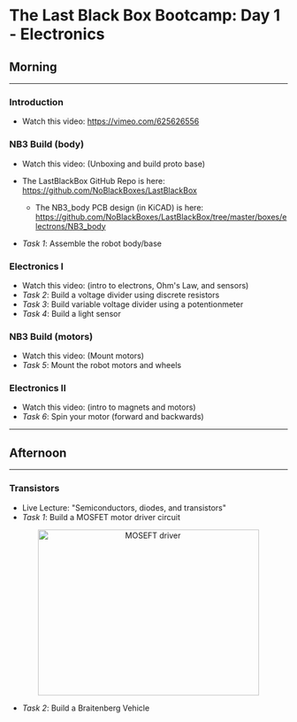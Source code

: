 # The Last Black Box Bootcamp: Day 1 - Electronics

## Morning

----

### Introduction

- Watch this video: https://vimeo.com/625626556

### NB3 Build (body)

- Watch this video: (Unboxing and build proto base)
- The LastBlackBox GitHub Repo is here: https://github.com/NoBlackBoxes/LastBlackBox
  - The NB3_body PCB design (in KiCAD) is here: https://github.com/NoBlackBoxes/LastBlackBox/tree/master/boxes/electrons/NB3_body

- *Task 1*: Assemble the robot body/base

### Electronics I

- Watch this video: (intro to electrons, Ohm's Law, and sensors)
- *Task 2*: Build a voltage divider using discrete resistors
- *Task 3*: Build variable voltage divider using a potentionmeter
- *Task 4*: Build a light sensor

### NB3 Build (motors)

- Watch this video: (Mount motors)
- *Task 5*: Mount the robot motors and wheels

### Electronics II

- Watch this video: (intro to magnets and motors)
- *Task 6*: Spin your motor (forward and backwards)

----

## Afternoon

----

### Transistors

- Live Lecture: "Semiconductors, diodes, and transistors"
- *Task 1*: Build a MOSFET motor driver circuit

<p align="center">
<img src="../../../boxes/transistors/_data/images/MOSFET_motor_driver.png" alt="MOSEFT driver" width="400" height="300">
</p>

- *Task 2*: Build a Braitenberg Vehicle

